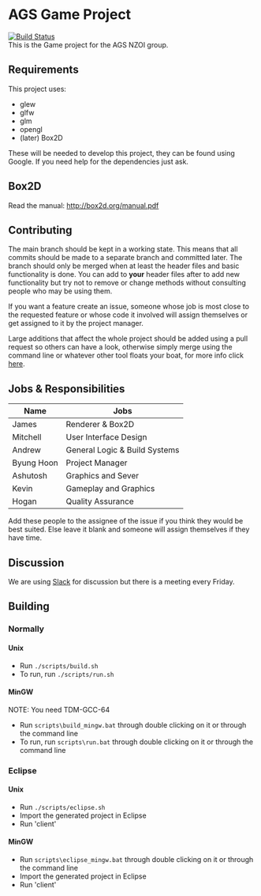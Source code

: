 # AGS Game Project
[![Build Status](https://travis-ci.org/AGS-Programming-Club/AGS-Game-Project.svg?branch=master)](https://travis-ci.org/AGS-Programming-Club/AGS-Game-Project)  
This is the Game project for the AGS NZOI group.

## Requirements

This project uses:
* glew
* glfw
* glm
* opengl
* (later) Box2D

These will be needed to develop this project, they can be found using Google.
If you need help for the dependencies just ask.

## Box2D
Read the manual: http://box2d.org/manual.pdf

## Contributing

The main branch should be kept in a working state. This means that all commits should be made to a separate branch
and committed later. The branch should only be merged when at least the header files and basic functionality is done.
You can add to **your** header files after to add new functionality but try not to remove or change methods without consulting people who may be using them.

If you want a feature create an issue, someone whose job is most close to the requested feature or whose code it involved will assign themselves or get assigned to it by the project manager.

Large additions that affect the whole project should be added using a pull request so others can have a look, otherwise simply merge using the command line or whatever other tool floats your boat, for more info click [here](http://gitref.org/branching/).

## Jobs & Responsibilities

Name | Jobs
-----|------
James | Renderer & Box2D
Mitchell | User Interface Design
Andrew | General Logic & Build Systems
Byung Hoon | Project Manager
Ashutosh | Graphics and Sever
Kevin | Gameplay and Graphics
Hogan | Quality Assurance

Add these people to the assignee of the issue if you think they would be best suited. Else leave it blank and someone will
assign themselves if they have time.

## Discussion

We are using [Slack](https://agsprogramming.slack.com) for discussion but there is a meeting every Friday.

## Building

### Normally

#### Unix
- Run `./scripts/build.sh`  
- To run, run `./scripts/run.sh`  

#### MinGW
NOTE: You need TDM-GCC-64  
- Run `scripts\build_mingw.bat` through double clicking on it or through the command line  
- To run, run `scripts\run.bat` through double clicking on it or through the command line  

### Eclipse

#### Unix

- Run `./scripts/eclipse.sh`  
- Import the generated project in Eclipse  
- Run 'client'  

#### MinGW

- Run `scripts\eclipse_mingw.bat` through double clicking on it or through the command line  
- Import the generated project in Eclipse  
- Run 'client'  

